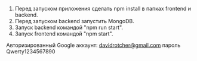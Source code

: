 1. Перед запуском приложения сделать npm install в папках frontend и backend.
2. Перед запуском backend запустить MongoDB.
3. Запуск backend командой "npm run start".
4. Запуск frontend командой "npm start".

Авторизированный Google аккаунт:
davidrotcher@gmail.com
пароль
Qwerty1234567890
